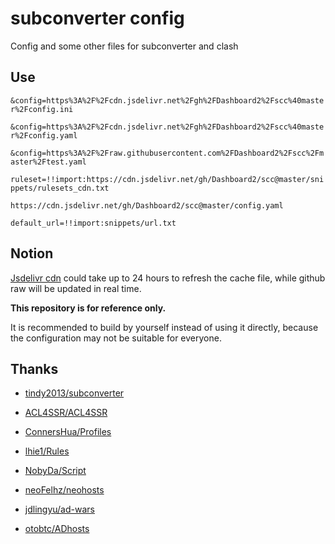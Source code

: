 # subconverter config

Config and some other files for subconverter and clash

## Use

`&config=https%3A%2F%2Fcdn.jsdelivr.net%2Fgh%2FDashboard2%2Fscc%40master%2Fconfig.ini`

`&config=https%3A%2F%2Fcdn.jsdelivr.net%2Fgh%2FDashboard2%2Fscc%40master%2Fconfig.yaml`

`&config=https%3A%2F%2Fraw.githubusercontent.com%2FDashboard2%2Fscc%2Fmaster%2Ftest.yaml`

`ruleset=!!import:https://cdn.jsdelivr.net/gh/Dashboard2/scc@master/snippets/rulesets_cdn.txt`

`https://cdn.jsdelivr.net/gh/Dashboard2/scc@master/config.yaml`

`default_url=!!import:snippets/url.txt`

## Notion

[Jsdelivr cdn](https://www.jsdelivr.com/?docs=gh) could take up to 24 hours to refresh the cache file, while github raw will be updated in real time. 

**This repository is for reference only.**

It is recommended to build by yourself instead of using it directly, because the configuration may not be suitable for everyone. 


## Thanks

- [tindy2013/subconverter](https://github.com/tindy2013/subconverter)

- [ACL4SSR/ACL4SSR](https://github.com/ACL4SSR/ACL4SSR)

- [ConnersHua/Profiles](https://github.com/ConnersHua/Profiles)

- [lhie1/Rules](https://github.com/lhie1/Rules)

- [NobyDa/Script](https://github.com/NobyDa/Script)

- [neoFelhz/neohosts](https://github.com/neoFelhz/neohosts)

- [jdlingyu/ad-wars](https://github.com/jdlingyu/ad-wars)

- [otobtc/ADhosts](https://github.com/otobtc/ADhosts/blob/master/README.md)

